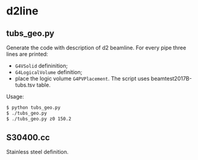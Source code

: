 # d2line

## tubs_geo.py

Generate the code with description of d2 beamline.
For every pipe three lines are printed:
* `G4VSolid` defininition;
* `G4LogicalVolume` definition;
* place the logic volume `G4PVPlacement`.
The script uses beamtest2017B-tubs.tsv table.

Usage:
```bash
$ python tubs_geo.py
$ ./tubs_geo.py
$ ./tubs_geo.py z0 150.2
```


## S30400.cc

Stainless steel definition.
